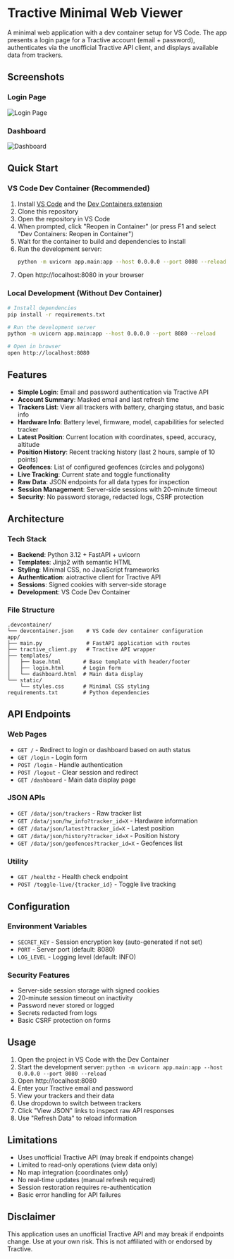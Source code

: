# Tractive Minimal Web Viewer

A minimal web application with a dev container setup for VS Code. The app presents a login page for a Tractive account (email + password), authenticates via the unofficial Tractive API client, and displays available data from trackers.

## Screenshots

### Login Page
![Login Page](https://github.com/user-attachments/assets/5370e477-a801-45ff-8670-b8c0eebd4d62)

### Dashboard
![Dashboard](https://github.com/user-attachments/assets/fea879f3-c7c4-4b62-90ca-444a190b0f0b)

## Quick Start

### VS Code Dev Container (Recommended)

1. Install [VS Code](https://code.visualstudio.com/) and the [Dev Containers extension](https://marketplace.visualstudio.com/items?itemName=ms-vscode-remote.remote-containers)
2. Clone this repository
3. Open the repository in VS Code
4. When prompted, click "Reopen in Container" (or press F1 and select "Dev Containers: Reopen in Container")
5. Wait for the container to build and dependencies to install
6. Run the development server:
   ```bash
   python -m uvicorn app.main:app --host 0.0.0.0 --port 8080 --reload
   ```
7. Open http://localhost:8080 in your browser

### Local Development (Without Dev Container)

```bash
# Install dependencies
pip install -r requirements.txt

# Run the development server
python -m uvicorn app.main:app --host 0.0.0.0 --port 8080 --reload

# Open in browser
open http://localhost:8080
```

## Features

- **Simple Login**: Email and password authentication via Tractive API
- **Account Summary**: Masked email and last refresh time
- **Trackers List**: View all trackers with battery, charging status, and basic info
- **Hardware Info**: Battery level, firmware, model, capabilities for selected tracker
- **Latest Position**: Current location with coordinates, speed, accuracy, altitude
- **Position History**: Recent tracking history (last 2 hours, sample of 10 points)
- **Geofences**: List of configured geofences (circles and polygons)
- **Live Tracking**: Current state and toggle functionality
- **Raw Data**: JSON endpoints for all data types for inspection
- **Session Management**: Server-side sessions with 20-minute timeout
- **Security**: No password storage, redacted logs, CSRF protection

## Architecture

### Tech Stack
- **Backend**: Python 3.12 + FastAPI + uvicorn
- **Templates**: Jinja2 with semantic HTML
- **Styling**: Minimal CSS, no JavaScript frameworks
- **Authentication**: aiotractive client for Tractive API
- **Sessions**: Signed cookies with server-side storage
- **Development**: VS Code Dev Container

### File Structure
```
.devcontainer/
└── devcontainer.json    # VS Code dev container configuration
app/
├── main.py              # FastAPI application with routes
├── tractive_client.py   # Tractive API wrapper
├── templates/
│   ├── base.html       # Base template with header/footer
│   ├── login.html      # Login form
│   └── dashboard.html  # Main data display
└── static/
    └── styles.css      # Minimal CSS styling
requirements.txt        # Python dependencies
```

## API Endpoints

### Web Pages
- `GET /` - Redirect to login or dashboard based on auth status
- `GET /login` - Login form
- `POST /login` - Handle authentication
- `POST /logout` - Clear session and redirect
- `GET /dashboard` - Main data display page

### JSON APIs  
- `GET /data/json/trackers` - Raw tracker list
- `GET /data/json/hw_info?tracker_id=X` - Hardware information
- `GET /data/json/latest?tracker_id=X` - Latest position
- `GET /data/json/history?tracker_id=X` - Position history
- `GET /data/json/geofences?tracker_id=X` - Geofences list

### Utility
- `GET /healthz` - Health check endpoint
- `POST /toggle-live/{tracker_id}` - Toggle live tracking

## Configuration

### Environment Variables
- `SECRET_KEY` - Session encryption key (auto-generated if not set)
- `PORT` - Server port (default: 8080)
- `LOG_LEVEL` - Logging level (default: INFO)

### Security Features
- Server-side session storage with signed cookies
- 20-minute session timeout on inactivity
- Password never stored or logged
- Secrets redacted from logs
- Basic CSRF protection on forms

## Usage

1. Open the project in VS Code with the Dev Container
2. Start the development server: `python -m uvicorn app.main:app --host 0.0.0.0 --port 8080 --reload`
3. Open http://localhost:8080
4. Enter your Tractive email and password
5. View your trackers and their data
6. Use dropdown to switch between trackers
7. Click "View JSON" links to inspect raw API responses
8. Use "Refresh Data" to reload information

## Limitations

- Uses unofficial Tractive API (may break if endpoints change)
- Limited to read-only operations (view data only)
- No map integration (coordinates only)
- No real-time updates (manual refresh required)
- Session restoration requires re-authentication
- Basic error handling for API failures

## Disclaimer

This application uses an unofficial Tractive API and may break if endpoints change. Use at your own risk. This is not affiliated with or endorsed by Tractive.